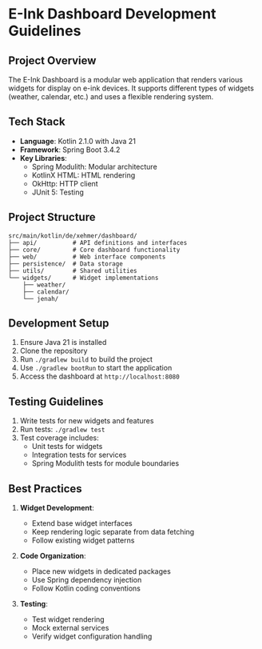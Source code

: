 # E-Ink Dashboard Development Guidelines

## Project Overview

The E-Ink Dashboard is a modular web application that renders various widgets for display on e-ink devices. It supports
different types of widgets (weather, calendar, etc.) and uses a flexible rendering system.

## Tech Stack

- **Language**: Kotlin 2.1.0 with Java 21
- **Framework**: Spring Boot 3.4.2
- **Key Libraries**:
    - Spring Modulith: Modular architecture
    - KotlinX HTML: HTML rendering
    - OkHttp: HTTP client
    - JUnit 5: Testing

## Project Structure

```
src/main/kotlin/de/xehmer/dashboard/
├── api/          # API definitions and interfaces
├── core/         # Core dashboard functionality
├── web/          # Web interface components
├── persistence/  # Data storage
├── utils/        # Shared utilities
└── widgets/      # Widget implementations
    ├── weather/
    ├── calendar/
    └── jenah/
```

## Development Setup

1. Ensure Java 21 is installed
2. Clone the repository
3. Run `./gradlew build` to build the project
4. Use `./gradlew bootRun` to start the application
5. Access the dashboard at `http://localhost:8080`

## Testing Guidelines

1. Write tests for new widgets and features
2. Run tests: `./gradlew test`
3. Test coverage includes:
    - Unit tests for widgets
    - Integration tests for services
    - Spring Modulith tests for module boundaries

## Best Practices

1. **Widget Development**:
    - Extend base widget interfaces
    - Keep rendering logic separate from data fetching
    - Follow existing widget patterns

2. **Code Organization**:
    - Place new widgets in dedicated packages
    - Use Spring dependency injection
    - Follow Kotlin coding conventions

3. **Testing**:
    - Test widget rendering
    - Mock external services
    - Verify widget configuration handling
